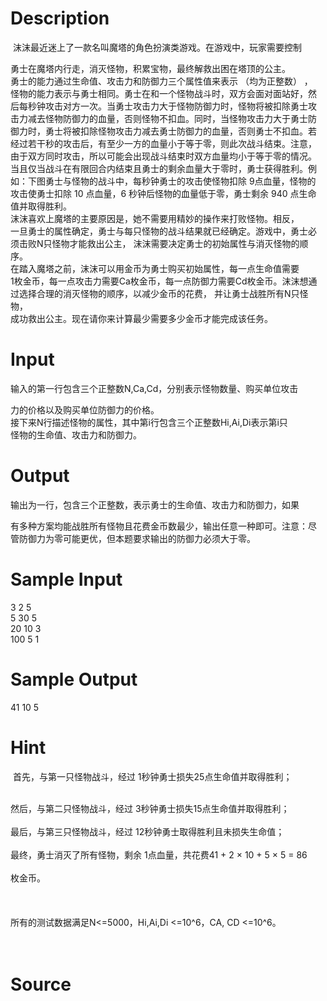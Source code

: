 
# Description

<div class="content"><p> 沫沫最近迷上了一款名叫魔塔的角色扮演类游戏。在游戏中，玩家需要控制</p>
<div>勇士在魔塔内行走，消灭怪物，积累宝物，最终解救出困在塔顶的公主。 </div>
<div>勇士的能力通过生命值、攻击力和防御力三个属性值来表示 （均为正整数） ，</div>
<div>怪物的能力表示与勇士相同。勇士在和一个怪物战斗时，双方会面对面站好，然</div>
<div>后每秒钟攻击对方一次。当勇士攻击力大于怪物防御力时，怪物将被扣除勇士攻</div>
<div>击力减去怪物防御力的血量，否则怪物不扣血。同时，当怪物攻击力大于勇士防</div>
<div>御力时，勇士将被扣除怪物攻击力减去勇士防御力的血量，否则勇士不扣血。若</div>
<div>经过若干秒的攻击后，有至少一方的血量小于等于零，则此次战斗结束。注意，</div>
<div>由于双方同时攻击，所以可能会出现战斗结束时双方血量均小于等于零的情况。</div>
<div>当且仅当战斗在有限回合内结束且勇士的剩余血量大于零时，勇士获得胜利。例</div>
<div>如：下图勇士与怪物的战斗中，每秒钟勇士的攻击使怪物扣除 9点血量，怪物的</div>
<div>攻击使勇士扣除 10 点血量，6 秒钟后怪物的血量低于零，勇士剩余 940 点生命</div>
<div>值并取得胜利。  </div>
<div>沫沫喜欢上魔塔的主要原因是，她不需要用精妙的操作来打败怪物。相反，</div>
<div>一旦勇士的属性确定，勇士与每只怪物的战斗结果就已经确定。游戏中，勇士必</div>
<div>须击败N只怪物才能救出公主， 沫沫需要决定勇士的初始属性与消灭怪物的顺序。  </div>
<div>在踏入魔塔之前，沫沫可以用金币为勇士购买初始属性，每一点生命值需要</div>
<div>1枚金币，每一点攻击力需要Ca枚金币，每一点防御力需要Cd枚金币。沫沫想通</div>
<div>过选择合理的消灭怪物的顺序，以减少金币的花费， 并让勇士战胜所有N只怪物，</div>
<div>成功救出公主。现在请你来计算最少需要多少金币才能完成该任务。 </div>
<div></div></div>

# Input

<div class="content"><p>输入的第一行包含三个正整数N,Ca,Cd，分别表示怪物数量、购买单位攻击</p>
<div>力的价格以及购买单位防御力的价格。 </div>
<div>接下来N行描述怪物的属性，其中第i行包含三个正整数Hi,Ai,Di表示第i只</div>
<div>怪物的生命值、攻击力和防御力。 </div>
<div></div></div>

# Output

<div class="content"><p>输出为一行，包含三个正整数，表示勇士的生命值、攻击力和防御力，如果</p>
<div>有多种方案均能战胜所有怪物且花费金币数最少，输出任意一种即可。注意：尽</div>
<div>管防御力为零可能更优，但本题要求输出的防御力必须大于零。 </div>
<div></div></div>

# Sample Input

<div class="content"><span class="sampledata">3 2 5 <br/>
5 30 5 <br/>
20 10 3 <br/>
100 5 1 </span></div>

# Sample Output

<div class="content"><span class="sampledata">41 10 5 </span></div>

# Hint

<div class="content"><p></p><p> 首先，与第一只怪物战斗，经过 1秒钟勇士损失25点生命值并取得胜利； </p><br/>
<div>然后，与第二只怪物战斗，经过 3秒钟勇士损失15点生命值并取得胜利； </div><br/>
<div>最后，与第三只怪物战斗，经过 12秒钟勇士取得胜利且未损失生命值； </div><br/>
<div>最终，勇士消灭了所有怪物，剩余 1点血量，共花费41 + 2 × 10 + 5 × 5 = 86</div><br/>
<div>枚金币。 </div><br/>
<div></div><br/>
<div></div><br/>
<div>所有的测试数据满足N&lt;=5000，Hi,Ai,Di &lt;=10^6，CA, CD &lt;=10^6。</div><br/>
<div> </div><p></p></div>

# Source

<div class="content"><p><a href="problemset.php?search="></a></p></div>

